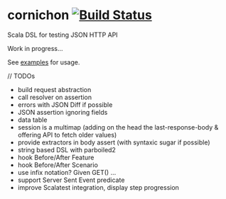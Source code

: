 cornichon [![Build Status](https://travis-ci.org/agourlay/cornichon.png?branch=master)](https://travis-ci.org/agourlay/cornichon)
=========

Scala DSL for testing JSON HTTP API

Work in progress...

See [examples](https://github.com/agourlay/cornichon/blob/master/src/test/scala/com/github/agourlay/cornichon/examples) for usage.

// TODOs
- build request abstraction
- call resolver on assertion
- errors with JSON Diff if possible
- JSON assertion ignoring fields
- data table
- session is a multimap (adding on the head the last-response-body & offering API to fetch older values)
- provide extractors in body assert (with syntaxic sugar if possible)
- string based DSL with parboiled2
- hook Before/After Feature
- hook Before/After Scenario
- use infix notation? Given GET() ...
- support Server Sent Event predicate
- improve Scalatest integration, display step progression